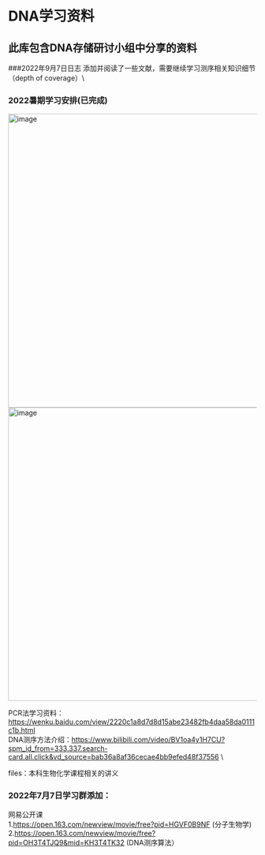 # DNA学习资料
## 此库包含DNA存储研讨小组中分享的资料
###2022年9月7日日志
添加并阅读了一些文献，需要继续学习测序相关知识细节（depth of coverage）\
### 2022暑期学习安排(已完成)  
<img width="596" alt="image" src="https://user-images.githubusercontent.com/91801740/180588441-e639b30b-119e-4ce2-a21d-c3b9b809fb54.png">

<img width="595" alt="image" src="https://user-images.githubusercontent.com/91801740/180588425-8d3c444a-3667-4bc4-9c81-c3bf416b5384.png">

PCR法学习资料： https://wenku.baidu.com/view/2220c1a8d7d8d15abe23482fb4daa58da0111c1b.html \
DNA测序方法介绍：https://www.bilibili.com/video/BV1oa4y1H7CU?spm_id_from=333.337.search-card.all.click&vd_source=bab36a8af36cecae4bb9efed48f37556 \



files：本科生物化学课程相关的讲义

### 2022年7月7日学习群添加：
网易公开课 \
1.https://open.163.com/newview/movie/free?pid=HGVF0B9NF (分子生物学) \
2.https://open.163.com/newview/movie/free?pid=OH3T4TJQ9&mid=KH3T4TK32 (DNA测序算法）
